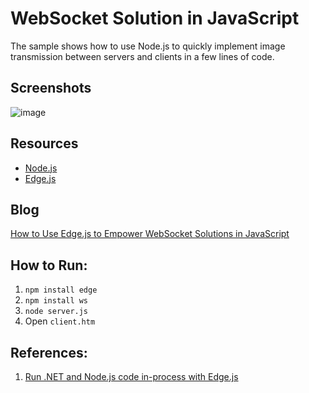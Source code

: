 WebSocket Solution in JavaScript
=========

The sample shows how to use Node.js to quickly implement image transmission between servers and clients in a few lines of code.

Screenshots
-----------
![image](http://www.codepool.biz/wp-content/uploads/2014/10/nodejs_websocket.png)

Resources
-----------

* [Node.js][1]
* [Edge.js][2]

Blog
----
[How to Use Edge.js to Empower WebSocket Solutions in JavaScript][3]

How to Run:
-----------
1. `npm install edge`
2. `npm install ws`
3. `node server.js`
4. Open `client.htm`

References:
-----------
1. [Run .NET and Node.js code in-process with Edge.js][4]

[1]:http://nodejs.org/
[2]:https://github.com/tjanczuk/edge
[3]:http://www.codepool.biz/websocket/empower-websocket-solutions-in-javascript.html
[4]:http://www.infoq.com/articles/the_edge_of_net_and_node

